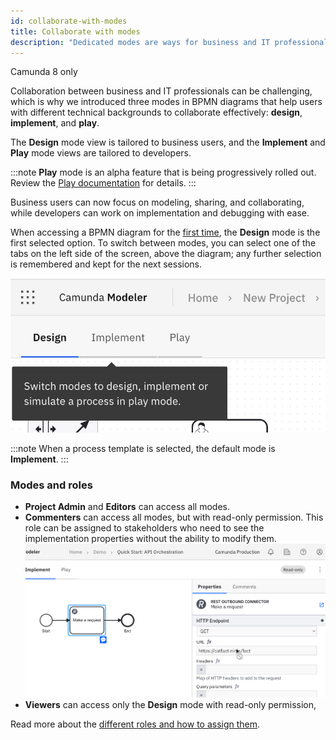 ```yaml
---
id: collaborate-with-modes
title: Collaborate with modes
description: "Dedicated modes are ways for business and IT professionals to collaborate effectively."
---
```


<span class="badge badge--cloud">Camunda 8 only</span>

Collaboration between business and IT professionals can be challenging, which is why we introduced three modes in BPMN diagrams that help users with different technical backgrounds to collaborate effectively: **design**, **implement**, and **play**.

The **Design** mode view is tailored to business users, and the **Implement** and **Play** mode views are tailored to developers.

:::note
**Play** mode is an alpha feature that is being progressively rolled out. Review the [Play documentation](/components/modeler/web-modeler/play-your-process.md) for details.
:::

Business users can now focus on modeling, sharing, and collaborating, while developers can work on implementation and debugging with ease.

When accessing a BPMN diagram for the [first time](/components/modeler/web-modeler/model-your-first-diagram.md), the **Design** mode is the first selected option. To switch between modes, you can select one of the tabs on the left side of the screen, above the diagram; any further selection is remembered and kept for the next sessions.

![modes tab navigation](img/mode-tab-navigation.png)

:::note
When a process template is selected, the default mode is **Implement**.
:::

### Modes and roles

- **Project Admin** and **Editors** can access all modes.
- **Commenters** can access all modes, but with read-only permission. This role can be assigned to stakeholders who need to see the implementation properties without the ability to modify them.
  ![read only properties](img/read-only-properties.png)
- **Viewers** can access only the **Design** mode with read-only permission,

Read more about the [different roles and how to assign them](components/modeler/web-modeler/collaboration.md/#access-rights-and-permissions).
